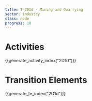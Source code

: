 ```yaml
---
title: T-2D1d - Mining and Quarrying
sector: industry
class: node
progress: 10
---
```




# Activities

{{generate_activity_index("2D1d")}}


# Transition Elements

{{generate_te_index("2D1d")}}

